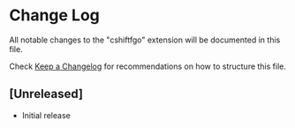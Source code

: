 # Change Log

All notable changes to the "cshiftfgo" extension will be documented in this file.

Check [Keep a Changelog](http://keepachangelog.com/) for recommendations on how to structure this file.

## [Unreleased]

- Initial release